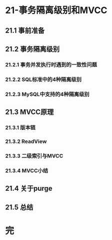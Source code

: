 # 21-事务隔离级别和MVCC

## 21.1 事前准备

## 21.2 事务隔离级别
### 21.2.1 事务并发执行时遇到的一致性问题
### 21.2.2 SQL标准中的4种隔离级别
### 21.2.3 MySQL中支持的4种隔离级别

## 21.3 MVCC原理
### 21.3.1 版本链
### 21.3.2 ReadView
### 21.3.3 二级索引与MVCC
### 21.3.4 MVCC小结

## 21.4 关于purge

## 21.5 总结

# 完